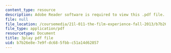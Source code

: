 ```yaml
---
content_type: resource
description: Adobe Reader software is required to view this .pdf file.
file: null
file_location: /coursemedia/21l-011-the-film-experience-fall-2013/b7b26e8e7e9fdc685fbbc51a14d62857_vpJba2qIXjs.pdf
file_type: application/pdf
resourcetype: Document
title: 3play pdf file
uid: b7b26e8e-7e9f-dc68-5fbb-c51a14d62857
---
```

